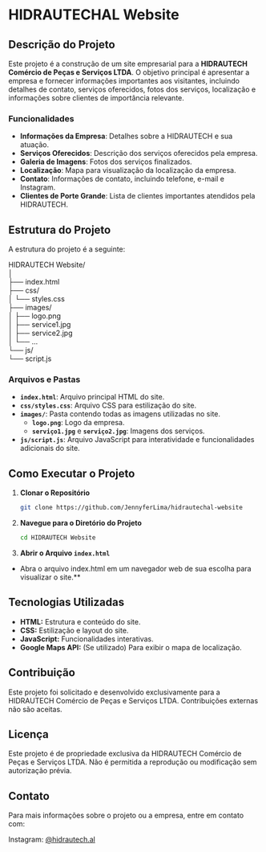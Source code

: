 # HIDRAUTECHAL Website

## Descrição do Projeto

Este projeto é a construção de um site empresarial para a **HIDRAUTECH Comércio de Peças e Serviços LTDA**. O objetivo principal é apresentar a empresa e fornecer informações importantes aos visitantes, incluindo detalhes de contato, serviços oferecidos, fotos dos serviços, localização e informações sobre clientes de importância relevante.

### Funcionalidades

- **Informações da Empresa**: Detalhes sobre a HIDRAUTECH e sua atuação.
- **Serviços Oferecidos**: Descrição dos serviços oferecidos pela empresa.
- **Galeria de Imagens**: Fotos dos serviços finalizados.
- **Localização**: Mapa para visualização da localização da empresa.
- **Contato**: Informações de contato, incluindo telefone, e-mail e Instagram.
- **Clientes de Porte Grande**: Lista de clientes importantes atendidos pela HIDRAUTECH.

## Estrutura do Projeto

A estrutura do projeto é a seguinte:

HIDRAUTECH Website/<br>
│<br>
├── index.html <br>
├── css/ <br>
│   └── styles.css <br>
├── images/ <br>
│   ├── logo.png <br>
│   ├── service1.jpg <br>
│   ├── service2.jpg <br>
│   └── ... <br>
└── js/ <br>
    └── script.js <br>

### Arquivos e Pastas

- **`index.html`**: Arquivo principal HTML do site.
- **`css/styles.css`**: Arquivo CSS para estilização do site.
- **`images/`**: Pasta contendo todas as imagens utilizadas no site.
  - **`logo.png`**: Logo da empresa.
  - **`serviço1.jpg`** e **`serviço2.jpg`**: Imagens dos serviços.
- **`js/script.js`**: Arquivo JavaScript para interatividade e funcionalidades adicionais do site.

## Como Executar o Projeto

1. **Clonar o Repositório**
   ```bash
   git clone https://github.com/JennyferLima/hidrautechal-website

2. **Navegue para o Diretório do Projeto**
   
   ```bash
   cd HIDRAUTECH Website

3. **Abrir o Arquivo `index.html`**

- Abra o arquivo index.html em um navegador web de sua escolha para visualizar o site.**

## Tecnologias Utilizadas
- **HTML:** Estrutura e conteúdo do site.
- **CSS:** Estilização e layout do site.
- **JavaScript:** Funcionalidades interativas.
- **Google Maps API:** (Se utilizado) Para exibir o mapa de localização.

## Contribuição
Este projeto foi solicitado e desenvolvido exclusivamente para a HIDRAUTECH Comércio de Peças e Serviços LTDA. Contribuições externas não são aceitas.

## Licença
Este projeto é de propriedade exclusiva da HIDRAUTECH Comércio de Peças e Serviços LTDA. Não é permitida a reprodução ou modificação sem autorização prévia.

## Contato
Para mais informações sobre o projeto ou a empresa, entre em contato com:

Instagram: [@hidrautech.al](https://www.instagram.com/hidrautech.al)
